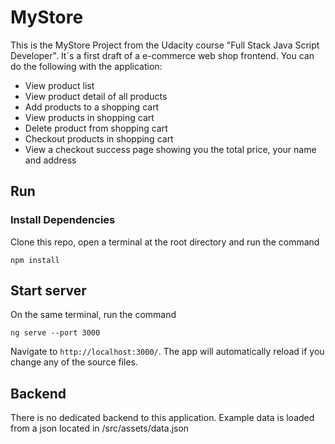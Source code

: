 # MyStore

This is the MyStore Project from the Udacity course "Full Stack Java Script Developer". It´s a first draft of a e-commerce web shop frontend. You can do the following with the application:

- View product list
- View product detail of all products
- Add products to a shopping cart
- View products in shopping cart
- Delete product from shopping cart 
- Checkout products in shopping cart
- View a checkout success page showing you the total price, your name and address 

## Run 
### Install Dependencies 
Clone this repo, open a terminal at the root directory and run the command 

```
npm install
```

## Start server
On the same terminal, run the command 
```
ng serve --port 3000
```
Navigate to `http://localhost:3000/`. The app will automatically reload if you change any of the source files.

## Backend
There is no dedicated backend to this application. Example data is loaded from a json located in /src/assets/data.json